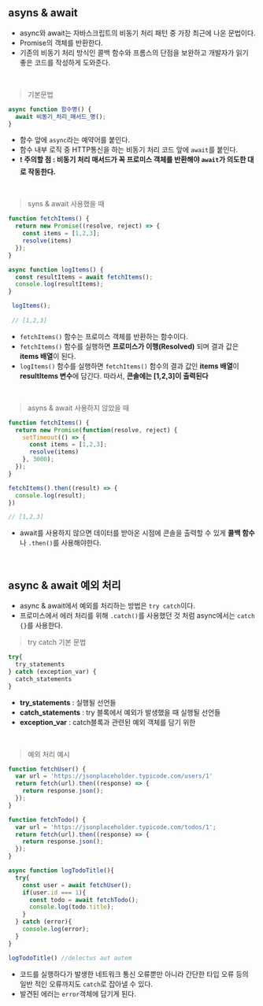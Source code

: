 ## asyns & await
- async와 await는 자바스크립트의 비동기 처리 패턴 중 가장 최근에 나온 문법이다.
- Promise의 객체를 반환한다.
- 기존의 비동기 처리 방식인 콜백 함수와 프롬스의 단점을 보완하고 개발자가 읽기 좋은 코드를 작성하게 도와준다.

<br>

> 기본문법
```javascript
async function 함수명() {
  await 비동기_처리_매서드_명();
}

```
- 함수 앞에 ```async```라는 예약어를 붙인다.
- 함수 내부 로직 중 HTTP통신을 하는 비동기 처리 코드 앞에 ```await```를 붙인다. 
- ❗ **주의할 점 : 비동기 처리 매서드가 꼭 프로미스 객체를 반환해야 ```await```가 의도한 대로 작동한다.**

<br>

> syns & await 사용했을 때 
```javascript
function fetchItems() {
  return new Promise((resolve, reject) => {
    const items = [1,2,3]; 
    resolve(items)
  });
}

async function logItems() {
  const resultItems = await fetchItems(); 
  console.log(resultItems);
}

 logItems();
 
 // [1,2,3]

```
- ```fetchItems()``` 함수는 프로미스 객체를 반환하는 함수이다. 
- ```fetchItems()``` 함수를 실행하면 **프로미스가 이행(Resolved)** 되며 결과 값은 **items 배열**이 된다.
- ```logItems()``` 함수를 실행하면 ```fetchItems()``` 함수의 결과 값인 **items 배열**이 **resultItems 변수**에 담긴다. 따라서, **콘솔에는 [1,2,3]이 출력된다**

<br> 

> asyns & await 사용하지 않았을 때
```javascript 
function fetchItems() {
  return new Promise(function(resolve, reject) {
    setTimeout(() => {
      const items = [1,2,3];
      resolve(items)
    }, 3000);
  });
}

fetchItems().then((result) => {
  console.log(result);
})

// [1,2,3]

```
- await를 사용하지 않으면 데이터를 받아온 시점에 콘솔을 출력할 수 있게 **콜백 함수**나 ```.then()```를 사용해야한다.

<br>

## async & await 예외 처리
- async & await에서 예외를 처리하는 방법은 ```try catch```이다.
- 프로미스에서 에러 처리를 위해 ```.catch()```를 사용했던 것 처럼 async에서는 ```catch {}```를 사용한다.

> try catch 기본 문법
```javascript
try{
  try_statements
} catch (exception_var) {
  catch_statements
}

```
- **try_statements** : 실행될 선언들
- **catch_statements** : try 블록에서 예외가 발생했을 때 실행될 선언들 
- **exception_var** : catch블록과 관련된 예외 객체를 담기 위한 

<br> 

> 예외 처리 예시 

```javascript
function fetchUser() {
  var url = 'https://jsonplaceholder.typicode.com/users/1'
  return fetch(url).then((response) => {
    return response.json();
  });
}

function fetchTodo() {
  var url = 'https://jsonplaceholder.typicode.com/todos/1';
  return fetch(url).then((response) => {
    return response.json();
  });
}

async function logTodoTitle(){
  try{
    const user = await fetchUser();
    if(user.id === 1){
      const todo = await fetchTodo();
      console.log(todo.title);
    }
  } catch (error){
    console.log(error);
  }
}

logTodoTitle() //delectus aut autem 

```
- 코드를 실행하다가 발생한 네트워크 통신 오류뿐만 아니라 간단한 타입 오류 등의 일반 적인 오류까지도 ```catch```로 잡아낼 수 있다.
- 발견된 에러는 ```error```객체에 담기게 된다.


